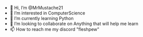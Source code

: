 - 👋 Hi, I’m @MrMustache21
- 👀 I’m interested in ComputerScience
- 🌱 I’m currently learning Python
- 💞️ I’m looking to collaborate on Anything that will help me learn
- 📫 How to reach me my discord "fleshpew"

<!---
MrMustache21/MrMustache21 is a ✨ special ✨ repository because its `README.md` (this file) appears on your GitHub profile.
You can click the Preview link to take a look at your changes.
--->
